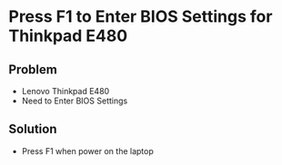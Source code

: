# Press F1 to Enter BIOS Settings for Thinkpad E480

## Problem
* Lenovo Thinkpad E480
* Need to Enter BIOS Settings

## Solution
* Press F1 when power on the laptop
